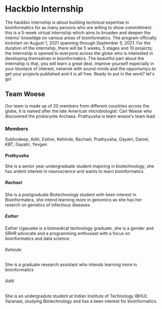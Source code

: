 # Hackbio Internship

The hackbio internship is about building technical expertise in bioinformatics for as many persons who are willing to show committment. this is a 5-week virtual internship which aims to broaden and deepen the interns' knowldge on various areas of bioinformatics. The program officially kickstart on August 1, 2021 spanning through September 5, 2021. For the duration of the internship, there will be 5 weeks, 5 stages and 10 projects; the internship is opened to everyone across the globe who is interested in developing themselves in bioinformatics. The beautiful part about the internship is that, you will learn a great deal, improve yourself especially in your biostack of interest, netwrok with sound minds and the opportuniyu to get your projects published and it is all free. Ready to put in the work? let's go!

## Team Woese
Our team is made up of 20 members from different countries across the globe, it is named after the late American microbiologist: Carl Woese who discovered the prokaryote Archaea. Prathyusha is team woese's team lead

### Members
Subhodeep, Aditi, Esther, Kehinde, Rachael, Prathyusha, Gayatri, Daniel, KBT, Gayatri, Yevgen

#### Prathyusha
She is a senior year undergraduate student majoring in biotechnology, she has ardent interest in neuroscience and wants to learn bioinformatics

##### Rachael
She is a postgraduate Biotechnology student with keen interest in Bioinformatics, she intend learning more in genomics as she has her reserch on genetics of infectious diseases

##### Esther
Esther Ugwueke is a biomedical technology graduate, she is a gender and SRHR advocate and a programming enthusiast with a focus on bioinformatics and data science.

###### Kehinde
She is a graduate research assistant who intends learning more in bioinformatics

###### Aditi
She is an undergradute student at Indian Institute of Technology (BHU), Varanasi, studying Biotechnology and has a keen interest for bioinformatics.
